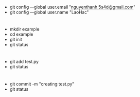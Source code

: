  - git config --global user.email "nguyenthanh.5s4d@gmail.com"
 - git config --global user.name "LaoHac"
#
 - mkdir example
 - cd example
 - git init
 - git status
#
 - git add test.py
 - git status
#
 - git commit -m "creating test.py"
 - git status
#
